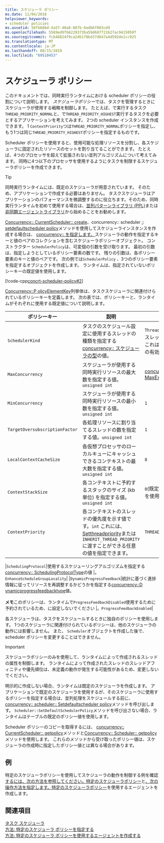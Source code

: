 ```yaml
---
title: スケジューラ ポリシー
ms.date: 11/04/2016
helpviewer_keywords:
- scheduler policies
ms.assetid: 58fb68bd-4a57-40a8-807b-6edb6f083cd9
ms.openlocfilehash: 5569ed9fb6229373ba59d687f21627ac9415050f
ms.sourcegitcommit: fcb48824f9ca24b1f8bd37d647a4d592de1cc925
ms.translationtype: MT
ms.contentlocale: ja-JP
ms.lasthandoff: 08/15/2019
ms.locfileid: "69510453"
---
```

# <a name="scheduler-policies"></a>スケジューラ ポリシー

このドキュメントでは、同時実行ランタイムにおける scheduler ポリシーの役割について説明します。 *スケジューラポリシー*では、タスクを管理するときにスケジューラが使用する戦略を制御します。 たとえば、で実行するタスク`THREAD_PRIORITY_NORMAL`と、で`THREAD_PRIORITY_HIGHEST`実行するタスクを必要とするアプリケーションを考えてみます。  2つの scheduler インスタンスを作成できます。 1 `ContextPriority`つは`THREAD_PRIORITY_NORMAL`ポリシーを指定し、もう1つは同じ`THREAD_PRIORITY_HIGHEST`ポリシーを指定するものです。

Scheduler ポリシーを使用すると、使用可能な処理リソースを分割し、各スケジューラに固定されたリソースのセットを割り当てることができます。 たとえば、4つのプロセッサを超えて拡張されない並列アルゴリズムについて考えてみます。 同時に4つ以下のプロセッサを使用するようにタスクを制限するスケジューラポリシーを作成できます。

> [!TIP]
>  同時実行ランタイムには、既定のスケジューラが用意されています。 そのため、アプリケーションで作成する必要はありません。 タスクスケジューラはアプリケーションのパフォーマンスを微調整するのに役立ちます。そのため、同時実行ランタイムを初めて使用する場合は、[並列パターンライブラリ (PPL)](../../parallel/concrt/parallel-patterns-library-ppl.md)または[非同期エージェントライブラリ](../../parallel/concrt/asynchronous-agents-library.md)から始めることをお勧めします。

[Concurrency:: CurrentScheduler:: create](reference/currentscheduler-class.md#create)、concurrency:: scheduler [:](reference/scheduler-class.md#create): [setdefaultscheduler policy](reference/scheduler-class.md#setdefaultschedulerpolicy)メソッドを使用してスケジューラインスタンスを作成する場合は、 [concurrency:: を指定します。](../../parallel/concrt/reference/schedulerpolicy-class.md)スケジューラの動作を指定するキーと値のペアのコレクションを含むスケジューラポリシーオブジェクト。 コンストラクター `SchedulerPolicy`は、可変個の引数を受け取ります。 最初の引数は、指定しようとしているポリシー要素の数です。 残りの引数は、各ポリシー要素のキーと値のペアです。 次の例では`SchedulerPolicy` 、3つのポリシー要素を指定するオブジェクトを作成します。 ランタイムは、指定されていないポリシーキーの既定値を使用します。

[!code-cpp[concrt-scheduler-policy#2](../../parallel/concrt/codesnippet/cpp/scheduler-policies_1.cpp)]

[Concurrency::P olicyElementKey](reference/concurrency-namespace-enums.md#policyelementkey)列挙体は、タスクスケジューラに関連付けられているポリシーキーを定義します。 次の表では、ポリシーキーと、ランタイムがそれぞれに使用する既定値について説明します。

|ポリシーキー|説明|既定値|
|----------------|-----------------|-------------------|
|`SchedulerKind`|タスクのスケジュール設定に使用するスレッドの種類を指定する[concurrency:: スケジューラの型](reference/concurrency-namespace-enums.md#schedulertype)の値。|`ThreadScheduler`(通常のスレッドを使用します)。 これは、このキーの唯一の有効な値です。|
|`MaxConcurrency`|スケジューラが使用する同時実行リソースの最大数を指定する値。`unsigned int`|[concurrency:: MaxExecutionResources](reference/concurrency-namespace-constants1.md#maxexecutionresources)|
|`MinConcurrency`|スケジューラが使用する同時実行リソースの最小数を指定する値。`unsigned int`|`1`|
|`TargetOversubscriptionFactor`|各処理リソースに割り当てるスレッドの数を指定する値。`unsigned int`|`1`|
|`LocalContextCacheSize`|各仮想プロセッサのローカルキューにキャッシュできるコンテキストの最大数を指定する値。`unsigned int`|`8`|
|`ContextStackSize`|各コンテキストに予約するスタックのサイズ (kb 単位) を指定する値。`unsigned int`|`0`(既定のスタックサイズを使用)|
|`ContextPriority`|各コンテキストのスレッドの優先度を示す値です。`int` これには、 [Setthreadpriority](/windows/win32/api/processthreadsapi/nf-processthreadsapi-setthreadpriority)または`INHERIT_THREAD_PRIORITY`に渡すことができる任意の値を指定できます。|`THREAD_PRIORITY_NORMAL`|

|`SchedulingProtocol`|使用するスケジューリングアルゴリズムを指定する[concurrency:: SchedulingProtocolType](reference/concurrency-namespace-enums.md#schedulingprotocoltype)の値 |。`EnhanceScheduleGroupLocality`| |`DynamicProgressFeedback`|統計に基づく進捗情報に従ってリソースを再調整するかどうかを指定する[concurrency::D ynamicprogressfeedbacktype](reference/concurrency-namespace-enums.md#dynamicprogressfeedbacktype)値。<br /><br /> **メモ**このポリシーは、ランタイムで`ProgressFeedbackDisabled`使用するために予約されているため、に設定しないでください |。`ProgressFeedbackEnabled`|

各スケジューラは、タスクをスケジュールするときに独自のポリシーを使用します。 1つのスケジューラに関連付けられているポリシーは、他のスケジューラの動作には影響しません。 また、 `Scheduler`オブジェクトを作成した後で、scheduler ポリシーを変更することはできません。

> [!IMPORTANT]
>  スケジューラポリシーのみを使用して、ランタイムによって作成されるスレッドの属性を制御します。 ランタイムによって作成されたスレッドのスレッドアフィニティや優先順位は、未定義の動作が発生する可能性があるため、変更しないでください。

明示的に作成しない場合、ランタイムは既定のスケジューラを作成します。 アプリケーションで既定のスケジューラを使用するが、そのスケジューラに使用するポリシーを指定する場合は、並列処理をスケジュールする前に、 [concurrency:: scheduler:: Setdefaultscheduler policy](reference/scheduler-class.md#setdefaultschedulerpolicy)メソッドを呼び出します。 `Scheduler::SetDefaultSchedulerPolicy`メソッドを呼び出さない場合、ランタイムはテーブルの既定のポリシー値を使用します。

Scheduler ポリシーのコピーを取得するには、 [concurrency:: CurrentScheduler:: getpolicy](reference/currentscheduler-class.md#getpolicy)メソッドと[Concurrency:: Scheduler:: getpolicy](reference/scheduler-class.md#getpolicy)メソッドを使用します。 これらのメソッドから受け取ったポリシー値は、スケジューラの作成時に指定したポリシー値とは異なる場合があります。

## <a name="example"></a>例

特定のスケジューラポリシーを使用してスケジューラの動作を制御する例を確認[するには、次の方法を参照してください。特定のスケジューラポリシー](../../parallel/concrt/how-to-specify-specific-scheduler-policies.md)と[、次の操作方法を指定します。特定のスケジューラポリシー](../../parallel/concrt/how-to-create-agents-that-use-specific-scheduler-policies.md)を使用するエージェントを作成します。

## <a name="see-also"></a>関連項目

[タスク スケジューラ](../../parallel/concrt/task-scheduler-concurrency-runtime.md)<br/>
[方法: 特定のスケジューラ ポリシーを指定する](../../parallel/concrt/how-to-specify-specific-scheduler-policies.md)<br/>
[方法: 特定のスケジューラ ポリシーを使用するエージェントを作成する](../../parallel/concrt/how-to-create-agents-that-use-specific-scheduler-policies.md)
